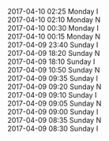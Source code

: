 2017-04-10 02:25 Monday  I  
2017-04-10 02:10 Monday  N  
2017-04-10 00:30 Monday  I  
2017-04-10 00:15 Monday  N  
2017-04-09 23:40 Sunday  I  
2017-04-09 18:20 Sunday  N  
2017-04-09 18:10 Sunday  I  
2017-04-09 10:50 Sunday  N  
2017-04-09 09:35 Sunday  I  
2017-04-09 09:20 Sunday  N  
2017-04-09 09:10 Sunday  I  
2017-04-09 09:05 Sunday  N  
2017-04-09 09:00 Sunday  I  
2017-04-09 08:35 Sunday  N  
2017-04-09 08:30 Sunday  I  
